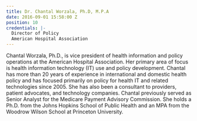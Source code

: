 ```yaml
---
title: Dr. Chantal Worzala, Ph.D, M.P.A
date: 2016-09-01 15:58:00 Z
position: 10
credentials: |-
  Director of Policy
  American Hospital Association
---
```


Chantal Worzala, Ph.D., is vice president of health information and policy operations at the American Hospital Association. Her primary area of focus is health information technology (IT) use and policy development. Chantal has more than 20 years of experience in international and domestic health policy and has focused primarily on policy for health IT and related technologies since 2005. She has also been a consultant to providers, patient advocates, and technology companies. Chantal previously served as Senior Analyst for the Medicare Payment Advisory Commission. She holds a Ph.D. from the Johns Hopkins School of Public Health and an MPA from the Woodrow Wilson School at Princeton University.